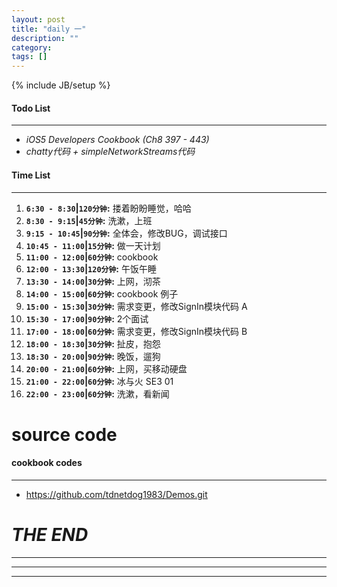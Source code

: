 ```yaml
---
layout: post
title: "daily 一"
description: ""
category: 
tags: []
---
```

{% include JB/setup %}
#### Todo List
***
* *iOS5 Developers Cookbook (Ch8 397 - 443)*
* *chatty代码 + simpleNetworkStreams代码*

#### Time List
***
1. **`6:30 - 8:30`|`120分钟`:** 搂着盼盼睡觉，哈哈
2. **`8:30 - 9:15`|`45分钟`:** 洗漱，上班
3. **`9:15 - 10:45`|`90分钟`:** 全体会，修改BUG，调试接口
4. **`10:45 - 11:00`|`15分钟`:** 做一天计划
5. **`11:00 - 12:00`|`60分钟`:** cookbook
6. **`12:00 - 13:30`|`120分钟`:** 午饭午睡
7. **`13:30 - 14:00`|`30分钟`:** 上网，沏茶
8. **`14:00 - 15:00`|`60分钟`:** cookbook 例子
9. **`15:00 - 15:30`|`30分钟`:** 需求变更，修改SignIn模块代码 A
10. **`15:30 - 17:00`|`90分钟`:** 2个面试
11. **`17:00 - 18:00`|`60分钟`:** 需求变更，修改SignIn模块代码 B
12. **`18:00 - 18:30`|`30分钟`:** 扯皮，抱怨
13. **`18:30 - 20:00`|`90分钟`:** 晚饭，遛狗
14. **`20:00 - 21:00`|`60分钟`:** 上网，买移动硬盘
15. **`21:00 - 22:00`|`60分钟`:** 冰与火 SE3 01
16. **`22:00 - 23:00`|`60分钟`:** 洗漱，看新闻

# source code
#### cookbook codes
***
* https://github.com/tdnetdog1983/Demos.git

# *THE END*
***
***
***